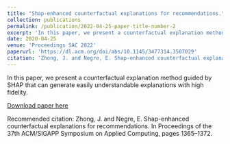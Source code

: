 ```yaml
---
title: "Shap-enhanced counterfactual explanations for recommendations."
collection: publications
permalink: /publication/2022-04-25-paper-title-number-2
excerpt: 'In this paper, we present a counterfactual explanation method guided by SHAP that can generate easily understandable explanations with high fidelity.'
date: 2020-04-25
venue: 'Proceedings SAC 2022'
paperurl: 'https://dl.acm.org/doi/abs/10.1145/3477314.3507029'
citation: 'Zhong, J. and Negre, E. Shap-enhanced counterfactual explanations for recommendations. In Proceedings of the 37th ACM/SIGAPP Symposium on Applied Computing, pages 1365–1372.'
---
```

In this paper, we present a counterfactual explanation method guided by SHAP that can generate easily understandable explanations with high fidelity.

[Download paper here](https://dl.acm.org/doi/abs/10.1145/3477314.3507029)

Recommended citation: Zhong, J. and Negre, E. Shap-enhanced counterfactual explanations for recommendations. In Proceedings of the 37th ACM/SIGAPP Symposium on Applied Computing, pages 1365–1372.
